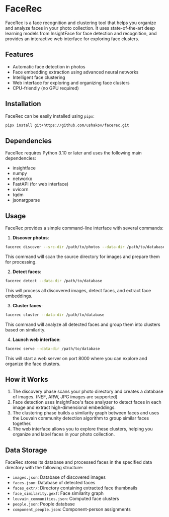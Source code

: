 # FaceRec

FaceRec is a face recognition and clustering tool that helps you organize and analyze faces in your photo collection. It uses state-of-the-art deep learning models from InsightFace for face detection and recognition, and provides an interactive web interface for exploring face clusters.

## Features

- Automatic face detection in photos
- Face embedding extraction using advanced neural networks
- Intelligent face clustering
- Web interface for exploring and organizing face clusters
- CPU-friendly (no GPU required)

## Installation

FaceRec can be easily installed using `pipx`:

```bash
pipx install git+https://github.com/ushakov/facerec.git
```

## Dependencies

FaceRec requires Python 3.10 or later and uses the following main dependencies:
- insightface
- numpy
- networkx
- FastAPI (for web interface)
- uvicorn
- tqdm
- jsonargparse

## Usage

FaceRec provides a simple command-line interface with several commands:

1. **Discover photos**:
```bash
facerec discover --src-dir /path/to/photos --data-dir /path/to/database
```
This command will scan the source directory for images and prepare them for processing.

2. **Detect faces**:
```bash
facerec detect --data-dir /path/to/database
```
This will process all discovered images, detect faces, and extract face embeddings.

3. **Cluster faces**:
```bash
facerec cluster --data-dir /path/to/database
```
This command will analyze all detected faces and group them into clusters based on similarity.

4. **Launch web interface**:
```bash
facerec serve --data-dir /path/to/database
```
This will start a web server on port 8000 where you can explore and organize the face clusters.

## How it Works

1. The discovery phase scans your photo directory and creates a database of images. (NEF, ARW, JPG images are supported)
2. Face detection uses InsightFace's face analyzer to detect faces in each image and extract high-dimensional embeddings.
3. The clustering phase builds a similarity graph between faces and uses the Louvain community detection algorithm to group similar faces together.
4. The web interface allows you to explore these clusters, helping you organize and label faces in your photo collection.

## Data Storage

FaceRec stores its database and processed faces in the specified data directory with the following structure:
- `images.json`: Database of discovered images
- `faces.json`: Database of detected faces
- `faces_extr/`: Directory containing extracted face thumbnails
- `face_similarity.gexf`: Face similarity graph
- `louvain_communities.json`: Computed face clusters
- `people.json`: People database
- `component_people.json`: Component-person assignments

